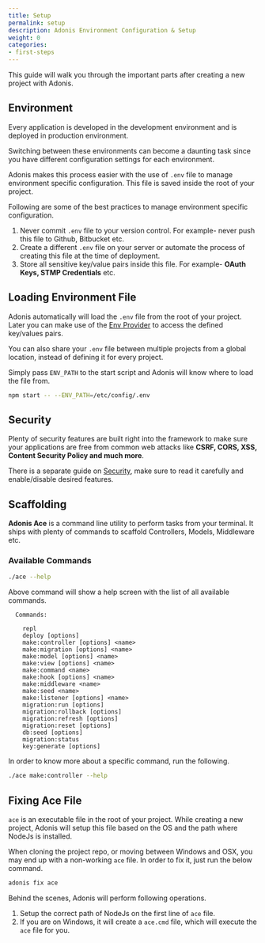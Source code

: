 ```yaml
---
title: Setup
permalink: setup
description: Adonis Environment Configuration & Setup
weight: 0
categories:
- first-steps
---
```


This guide will walk you through the important parts after creating a new project with Adonis.

## Environment

Every application is developed in the development environment and is deployed in production environment. 

Switching between these environments can become a daunting task since you have different configuration settings for each environment.

Adonis makes this process easier with the use of `.env` file to manage environment specific configuration. This file is saved inside the root of your project.

Following are some of the best practices to manage environment specific configuration.

1. Never commit `.env` file to your version control. For example- never push this file to Github, Bitbucket etc.
2. Create a different `.env` file on your server or automate the process of creating this file at the time of deployment.
3. Store all sensitive key/value pairs inside this file. For example- **OAuth Keys, STMP Credentials** etc.

## Loading Environment File

Adonis automatically will load the `.env` file from the root of your project. Later you can make use of the [Env Provider](env-provider) to access the defined key/values pairs.

You can also share your `.env` file between multiple projects from a global location, instead of defining it for every project.

Simply pass `ENV_PATH` to the start script and Adonis will know where to load the file from.

```bash
npm start -- --ENV_PATH=/etc/config/.env
```

## Security

Plenty of security features are built right into the framework to make sure your applications are free from common web attacks like **CSRF, CORS, XSS, Content Security Policy and much more**.

There is a separate guide on [Security](security), make sure to read it carefully and enable/disable desired features.

## Scaffolding

**Adonis Ace** is a command line utility to perform tasks from your terminal. It ships with plenty of commands to scaffold Controllers, Models, Middleware etc.

### Available Commands

```bash
./ace --help
```

Above command will show a help screen with the list of all available commands.

```
  Commands:

    repl
    deploy [options]
    make:controller [options] <name>
    make:migration [options] <name>
    make:model [options] <name>
    make:view [options] <name>
    make:command <name>
    make:hook [options] <name>
    make:middleware <name>
    make:seed <name>
    make:listener [options] <name>
    migration:run [options]
    migration:rollback [options]
    migration:refresh [options]
    migration:reset [options]
    db:seed [options]
    migration:status
    key:generate [options]
```

In order to know more about a specific command, run the following.

```bash
./ace make:controller --help
```

## Fixing Ace File

`ace` is an executable file in the root of your project. While creating a new project, Adonis will setup this file based on the OS and the path where NodeJs is installed. 

When cloning the project repo, or moving between Windows and OSX, you may end up with a non-working `ace` file. In order to fix it, just run the below command.

```bash
adonis fix ace
```

Behind the scenes, Adonis will perform following operations.

1. Setup the correct path of NodeJs on the first line of `ace` file.
2. If you are on Windows, it will create a `ace.cmd` file, which will execute the `ace` file for you.